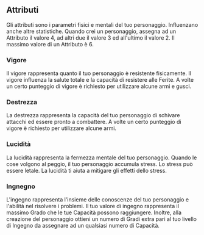 ## Attributi

Gli attributi sono i parametri fisici e mentali del tuo personaggio. Influenzano anche altre statistiche. Quando crei un personaggio, assegna ad un Attributo il valore 4, ad altri due il valore 3 ed all'ultimo il valore 2. Il massimo valore di un Attributo è 6.

### Vigore

Il vigore rappresenta quanto il tuo personaggio è resistente fisicamente. Il vigore influenza la salute totale e la capacità di resistere alle Ferite. A volte un certo punteggio di vigore è richiesto per utilizzare alcune armi e gusci. 

### Destrezza

La destrezza rappresenta la capacità del tuo personaggio di schivare attacchi ed essere pronto a combattere. A volte un certo punteggio di vigore è richiesto per utilizzare alcune armi.

### Lucidità

La lucidità rappresenta la fermezza mentale del tuo personaggio. Quando le cose volgono al peggio, il tuo personaggio accumula stress. Lo stress può essere letale. La lucidità ti aiuta a mitigare gli effetti dello stress.

### Ingnegno

L'ingegno rappresenta l'insieme delle conoscenze del tuo personaggio e l'abilità nel risolvere i problemi. Il tuo valore di ingegno rappresenta il massimo Grado che le tue Capacità possono raggiungere. Inoltre, alla creazione del personaggio ottieni un numero di Gradi extra pari al tuo livello di Ingegno da assegnare ad un qualsiasi numero di Capacità.

